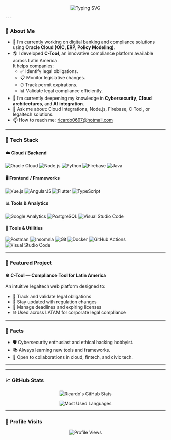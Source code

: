 

<p align="center">
  <img src="https://readme-typing-svg.demolab.com?font=Fira+Code&size=24&duration=3000&pause=1000&center=true&vCenter=true&width=435&lines=Hi%2C+I%27m+Ricardo+Rojas;Full-stack+Developer+%7C+Oracle+Cloud+Specialist;LegalTech+Creator+%7C+Cybersecurity+Learner" alt="Typing SVG" />
</p>
---

### 💼 About Me

- 🔭 I’m currently working on digital banking and compliance solutions using **Oracle Cloud (OIC, ERP, Policy Modeling)**.
- 🌎 I developed **C-Tool**, an innovative compliance platform available across Latin America.  
  It helps companies:
  - ✅ Identify legal obligations.
  - 📋 Monitor legislative changes.
  - ⏰ Track permit expirations.
  - 📊 Validate legal compliance efficiently.
- 🌱 I’m currently deepening my knowledge in **Cybersecurity**, **Cloud architectures**, and **AI integration**.
- 💬 Ask me about: Cloud Integrations, Node.js, Firebase, C-Tool, or legaltech solutions.
- 📫 How to reach me: ricardo0697@hotmail.com

---

### 🧠 Tech Stack

#### ☁️ Cloud / Backend
![Oracle Cloud](https://img.shields.io/badge/Oracle%20Cloud-F80000?style=for-the-badge&logo=oracle&logoColor=white)
![Node.js](https://img.shields.io/badge/Node.js-339933?style=for-the-badge&logo=nodedotjs&logoColor=white)
![Python](https://img.shields.io/badge/Python-3776AB?style=for-the-badge&logo=python&logoColor=white)
![Firebase](https://img.shields.io/badge/Firebase-FFCA28?style=for-the-badge&logo=firebase&logoColor=black)
![Java](https://img.shields.io/badge/Java-ED8B00?style=for-the-badge&logo=openjdk&logoColor=white)


#### 🖥️ Frontend / Frameworks
![Vue.js](https://img.shields.io/badge/Vue.js-35495E?style=for-the-badge&logo=vue.js&logoColor=4FC08D)
![AngularJS](https://img.shields.io/badge/AngularJS-E23237?style=for-the-badge&logo=angularjs&logoColor=white)
![Flutter](https://img.shields.io/badge/Flutter-02569B?style=for-the-badge&logo=flutter&logoColor=white)
![TypeScript](https://img.shields.io/badge/TypeScript-3178C6?style=for-the-badge&logo=typescript&logoColor=white)


#### 📊 Tools & Analytics
![Google Analytics](https://img.shields.io/badge/Google%20Analytics-E37400?style=for-the-badge&logo=googleanalytics&logoColor=white)
![PostgreSQL](https://img.shields.io/badge/PostgreSQL-336791?style=for-the-badge&logo=postgresql&logoColor=white)
![Visual Studio Code](https://img.shields.io/badge/VS%20Code-007ACC?style=for-the-badge&logo=visualstudiocode&logoColor=white)

#### 🧰 Tools & Utilities
![Postman](https://img.shields.io/badge/Postman-FF6C37?style=for-the-badge&logo=postman&logoColor=white)
![Insomnia](https://img.shields.io/badge/Insomnia-4000BF?style=for-the-badge&logo=insomnia&logoColor=white)
![Git](https://img.shields.io/badge/Git-F05032?style=for-the-badge&logo=git&logoColor=white)
![Docker](https://img.shields.io/badge/Docker-2496ED?style=for-the-badge&logo=docker&logoColor=white)
![GitHub Actions](https://img.shields.io/badge/GitHub%20Actions-2088FF?style=for-the-badge&logo=githubactions&logoColor=white)
![Visual Studio Code](https://img.shields.io/badge/VS%20Code-007ACC?style=for-the-badge&logo=visualstudiocode&logoColor=white)

---

### 🚀 Featured Project

#### ⚙️ **C-Tool** — Compliance Tool for Latin America  
An intuitive legaltech web platform designed to:
- 📌 Track and validate legal obligations
- 📡 Stay updated with regulation changes
- 📅 Manage deadlines and expiring licenses
- 🌐 Used across LATAM for corporate legal compliance

---

### 🧩 Facts

- 🛡 Cybersecurity enthusiast and ethical hacking hobbyist.
- 📚 Always learning new tools and frameworks.
- 🤝 Open to collaborations in cloud, fintech, and civic tech.

---

---

### 📈 GitHub Stats

<p align="center">
  <img src="https://github-readme-stats.vercel.app/api?username=Ricardo0697&show_icons=true&theme=tokyonight" alt="Ricardo's GitHub Stats" />
</p>

<p align="center">
  <img src="https://github-readme-stats.vercel.app/api/top-langs/?username=Ricardo0697&layout=compact&theme=tokyonight" alt="Most Used Languages" />
</p>

---

### 🔢 Profile Visits

<p align="center">
  <img src="https://komarev.com/ghpvc/?username=Ricardo0697&style=flat-square&color=blue" alt="Profile Views" />
</p>
